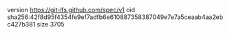 version https://git-lfs.github.com/spec/v1
oid sha256:42f8d95f4354fe9ef7adfb6e610887358387049e7e7a5ceaab4aa2ebc427b381
size 3705
